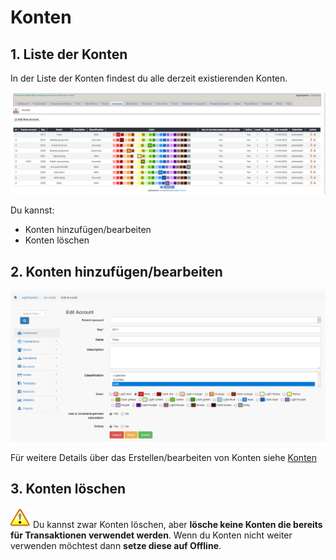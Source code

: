 # Konten

## 1. Liste der Konten

In der Liste der Konten findest du alle derzeit existierenden Konten.

![Liste der Konten](../../.gitbook/assets/de/admin_accounts.png)

Du kannst:

* Konten hinzufügen/bearbeiten
* Konten löschen

## 2. Konten hinzufügen/bearbeiten

![Konten hinzufügen/bearbeiten](../../.gitbook/assets/de/accounts_edit.png)

Für weitere Details über das Erstellen/bearbeiten von Konten siehe [Konten](../the-user-side/accounts.md)

## 3. Konten löschen

![Important](../../.gitbook/assets/de/important.png)
Du kannst zwar Konten löschen, aber **lösche keine Konten die bereits für Transaktionen verwendet werden**. Wenn du Konten nicht weiter verwenden möchtest dann **setze diese auf Offline**.

